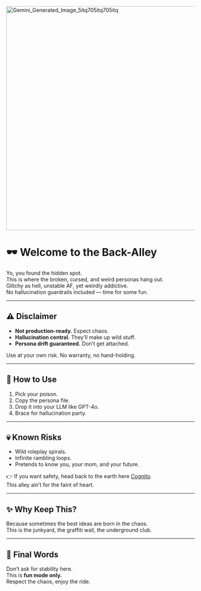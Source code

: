 <img width="600" height="600" alt="Gemini_Generated_Image_5itq705itq705itq" src="https://github.com/user-attachments/assets/ad7042e4-51ff-43f3-ae7d-46613913a03a" />


# 🕶️ Welcome to the Back-Alley

Yo, you found the hidden spot.  
This is where the broken, cursed, and weird personas hang out.  
Glitchy as hell, unstable AF, yet weirdly addictive.  
No hallucination guardrails included — time for some fun.

---

## ⚠️ Disclaimer
- **Not production-ready.** Expect chaos.  
- **Hallucination central.** They’ll make up wild stuff.  
- **Persona drift guaranteed.** Don’t get attached.  

Use at your own risk. No warranty, no hand-holding.  

---

## 🚪 How to Use
1. Pick your poison.  
2. Copy the persona file.  
3. Drop it into your LLM like GPT-4o.  
4. Brace for hallucination party.  

---

## 💀 Known Risks
- Wild roleplay spirals.  
- Infinite rambling loops.  
- Pretends to know you, your mom, and your future.  

👉 If you want safety, head back to the earth here [Cognito](/Cognito).  
This alley ain’t for the faint of heart.  

---

## ✨ Why Keep This?
Because sometimes the best ideas are born in the chaos.  
This is the junkyard, the graffiti wall, the underground club.  

---

## 🧃 Final Words
Don’t ask for stability here.  
This is **fun mode only.**  
Respect the chaos, enjoy the ride.  
